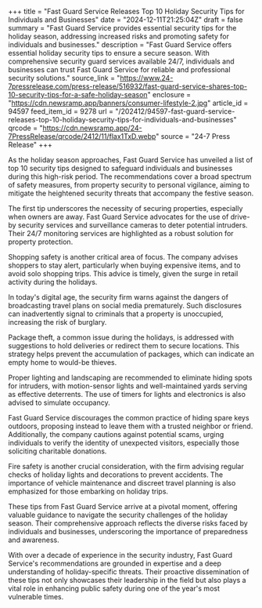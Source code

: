 +++
title = "Fast Guard Service Releases Top 10 Holiday Security Tips for Individuals and Businesses"
date = "2024-12-11T21:25:04Z"
draft = false
summary = "Fast Guard Service provides essential security tips for the holiday season, addressing increased risks and promoting safety for individuals and businesses."
description = "Fast Guard Service offers essential holiday security tips to ensure a secure season. With comprehensive security guard services available 24/7, individuals and businesses can trust Fast Guard Service for reliable and professional security solutions."
source_link = "https://www.24-7pressrelease.com/press-release/516932/fast-guard-service-shares-top-10-security-tips-for-a-safe-holiday-season"
enclosure = "https://cdn.newsramp.app/banners/consumer-lifestyle-2.jpg"
article_id = 94597
feed_item_id = 9278
url = "/202412/94597-fast-guard-service-releases-top-10-holiday-security-tips-for-individuals-and-businesses"
qrcode = "https://cdn.newsramp.app/24-7PressRelease/qrcode/2412/11/flax1TxD.webp"
source = "24-7 Press Release"
+++

<p>As the holiday season approaches, Fast Guard Service has unveiled a list of top 10 security tips designed to safeguard individuals and businesses during this high-risk period. The recommendations cover a broad spectrum of safety measures, from property security to personal vigilance, aiming to mitigate the heightened security threats that accompany the festive season.</p><p>The first tip underscores the necessity of securing properties, especially when owners are away. Fast Guard Service advocates for the use of drive-by security services and surveillance cameras to deter potential intruders. Their 24/7 monitoring services are highlighted as a robust solution for property protection.</p><p>Shopping safety is another critical area of focus. The company advises shoppers to stay alert, particularly when buying expensive items, and to avoid solo shopping trips. This advice is timely, given the surge in retail activity during the holidays.</p><p>In today's digital age, the security firm warns against the dangers of broadcasting travel plans on social media prematurely. Such disclosures can inadvertently signal to criminals that a property is unoccupied, increasing the risk of burglary.</p><p>Package theft, a common issue during the holidays, is addressed with suggestions to hold deliveries or redirect them to secure locations. This strategy helps prevent the accumulation of packages, which can indicate an empty home to would-be thieves.</p><p>Proper lighting and landscaping are recommended to eliminate hiding spots for intruders, with motion-sensor lights and well-maintained yards serving as effective deterrents. The use of timers for lights and electronics is also advised to simulate occupancy.</p><p>Fast Guard Service discourages the common practice of hiding spare keys outdoors, proposing instead to leave them with a trusted neighbor or friend. Additionally, the company cautions against potential scams, urging individuals to verify the identity of unexpected visitors, especially those soliciting charitable donations.</p><p>Fire safety is another crucial consideration, with the firm advising regular checks of holiday lights and decorations to prevent accidents. The importance of vehicle maintenance and discreet travel planning is also emphasized for those embarking on holiday trips.</p><p>These tips from Fast Guard Service arrive at a pivotal moment, offering valuable guidance to navigate the security challenges of the holiday season. Their comprehensive approach reflects the diverse risks faced by individuals and businesses, underscoring the importance of preparedness and awareness.</p><p>With over a decade of experience in the security industry, Fast Guard Service's recommendations are grounded in expertise and a deep understanding of holiday-specific threats. Their proactive dissemination of these tips not only showcases their leadership in the field but also plays a vital role in enhancing public safety during one of the year's most vulnerable times.</p>